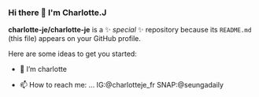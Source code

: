 ### Hi there 👋 I'm Charlotte.J


**charlotte-je/charlotte-je** is a ✨ _special_ ✨ repository because its `README.md` (this file) appears on your GitHub profile.

Here are some ideas to get you started:

- 🔭 I’m charlotte

- 📫 How to reach me: ... IG:@charlotteje_fr SNAP:@seungadaily



